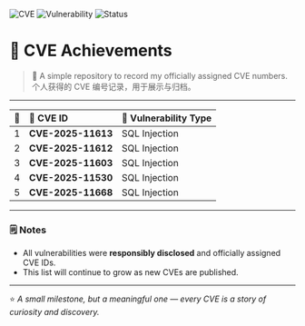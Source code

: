 ![CVE](https://img.shields.io/badge/CVE-Registered-blue)
![Vulnerability](https://img.shields.io/badge/Type-WEB-red)
![Status](https://img.shields.io/badge/Update-Ongoing-brightgreen)

# 🧩 CVE Achievements

> 🧠 A simple repository to record my officially assigned CVE numbers.  
> 个人获得的 CVE 编号记录，用于展示与归档。

---

| 🔢 | 🪪 CVE ID | 🧱 Vulnerability Type |
|:--:|:-----------|:----------------------|
| 1 | **CVE-2025-11613** | SQL Injection |
| 2 | **CVE-2025-11612** | SQL Injection |
| 3 | **CVE-2025-11603** | SQL Injection |
| 4 | **CVE-2025-11530** | SQL Injection |
| 5 | **CVE-2025-11668** | SQL Injection |

---

### 🗒️ Notes
- All vulnerabilities were **responsibly disclosed** and officially assigned CVE IDs.  
- This list will continue to grow as new CVEs are published.

---

⭐ *A small milestone, but a meaningful one — every CVE is a story of curiosity and discovery.*
